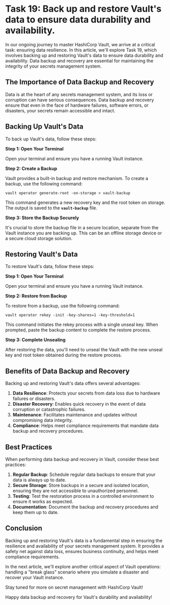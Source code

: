 # Task 19: Back up and restore Vault's data to ensure data durability and availability.

In our ongoing journey to master HashiCorp Vault, we arrive at a critical task: ensuring data resilience. In this article, we'll explore Task 19, which involves backing up and restoring Vault's data to ensure data durability and availability. Data backup and recovery are essential for maintaining the integrity of your secrets management system.

## **The Importance of Data Backup and Recovery**

Data is at the heart of any secrets management system, and its loss or corruption can have serious consequences. Data backup and recovery ensure that even in the face of hardware failures, software errors, or disasters, your secrets remain accessible and intact.

## **Backing Up Vault's Data**

To back up Vault's data, follow these steps:

**Step 1: Open Your Terminal**

Open your terminal and ensure you have a running Vault instance.

**Step 2: Create a Backup**

Vault provides a built-in backup and restore mechanism. To create a backup, use the following command:

```
vault operator generate-root -on-storage > vault-backup
```

This command generates a new recovery key and the root token on storage. The output is saved to the **`vault-backup`** file.

**Step 3: Store the Backup Securely**

It's crucial to store the backup file in a secure location, separate from the Vault instance you are backing up. This can be an offline storage device or a secure cloud storage solution.

## **Restoring Vault's Data**

To restore Vault's data, follow these steps:

**Step 1: Open Your Terminal**

Open your terminal and ensure you have a running Vault instance.

**Step 2: Restore from Backup**

To restore from a backup, use the following command:

```
vault operator rekey -init -key-shares=1 -key-threshold=1
```

This command initiates the rekey process with a single unseal key. When prompted, paste the backup content to complete the restore process.

**Step 3: Complete Unsealing**

After restoring the data, you'll need to unseal the Vault with the new unseal key and root token obtained during the restore process.

## **Benefits of Data Backup and Recovery**

Backing up and restoring Vault's data offers several advantages:

1. **Data Resilience**: Protects your secrets from data loss due to hardware failures or disasters.
2. **Disaster Recovery**: Enables quick recovery in the event of data corruption or catastrophic failures.
3. **Maintenance**: Facilitates maintenance and updates without compromising data integrity.
4. **Compliance**: Helps meet compliance requirements that mandate data backup and recovery procedures.

## **Best Practices**

When performing data backup and recovery in Vault, consider these best practices:

1. **Regular Backup**: Schedule regular data backups to ensure that your data is always up to date.
2. **Secure Storage**: Store backups in a secure and isolated location, ensuring they are not accessible to unauthorized personnel.
3. **Testing**: Test the restoration process in a controlled environment to ensure it works as expected.
4. **Documentation**: Document the backup and recovery procedures and keep them up to date.

## **Conclusion**

Backing up and restoring Vault's data is a fundamental step in ensuring the resilience and availability of your secrets management system. It provides a safety net against data loss, ensures business continuity, and helps meet compliance requirements.

In the next article, we'll explore another critical aspect of Vault operations: handling a "break glass" scenario where you simulate a disaster and recover your Vault instance.

Stay tuned for more on secret management with HashiCorp Vault!

Happy data backup and recovery for Vault's durability and availability!